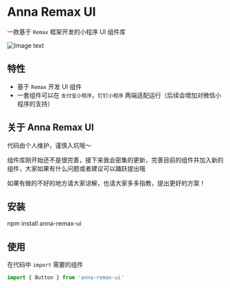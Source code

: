# Anna Remax UI

一款基于 `Remax` 框架开发的小程序 UI 组件库

![Image text](https://smebimage.fuliaoyi.com/FieJW3acKIv-AsoFQvCHyacWpE6m)

## 特性

- 基于 `Remax` 开发 UI 组件
- 一套组件可以在 `支付宝小程序`，`钉钉小程序` 两端适配运行（后续会增加对微信小程序的支持）

## 关于 Anna Remax UI

代码由个人维护，谨慎入坑哦～

组件库刚开始还不是很完善，接下来我会密集的更新，完善目前的组件并加入新的组件，大家如果有什么问题或者建议可以踊跃提出哦

如果有做的不好的地方请大家谅解，也请大家多多指教，提出更好的方案！

## 安装

npm install anna-remax-ui

## 使用

在代码中 `import` 需要的组件

```js
import { Button } from 'anna-remax-ui'
```

